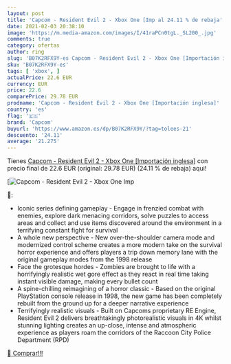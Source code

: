 ```yaml
---
layout: post
title: 'Capcom - Resident Evil 2 - Xbox One [Imp al 24.11 % de rebaja'
date: 2021-02-03 20:38:10
image: 'https://m.media-amazon.com/images/I/41raPCn0tgL._SL200_.jpg'
comments: true
category: ofertas
author: ring
slug: 'B07K2RFX9Y-es Capcom - Resident Evil 2 - Xbox One [Importación inglesa]'
sku: 'B07K2RFX9Y-es'
tags: [ 'xbox', ]
actualPrice: 22.6 EUR
currency: EUR
price: 22.6
comparePrice: 29.78 EUR
prodname: 'Capcom - Resident Evil 2 - Xbox One [Importación inglesa]'
country: 'es'
flag: '🇪🇸'
brand: 'Capcom'
buyurl: 'https://www.amazon.es/dp/B07K2RFX9Y/?tag=tolees-21'
descuento: '24.11'
average: '21.275'
---
```


Tienes [Capcom - Resident Evil 2 - Xbox One [Importación inglesa]](https://www.amazon.es/dp/B07K2RFX9Y/?tag=tolees-21) con precio final de  22.6 EUR (original: 29.78 EUR) (24.11 %  de rebaja) aqui!

[![Capcom - Resident Evil 2 - Xbox One [Imp](https://m.media-amazon.com/images/I/41raPCn0tgL._SL200_.jpg)](https://www.amazon.es/dp/B07K2RFX9Y/?tag=tolees-21)

🔎:

- Iconic series defining gameplay - Engage in frenzied combat with enemies, explore dark menacing corridors, solve puzzles to access areas and collect and use items discovered around the environment in a terrifying constant fight for survival
- A whole new perspective - New over-the-shoulder camera mode and modernized control scheme creates a more modern take on the survival horror experience and offers players a trip down memory lane with the original gameplay modes from the 1998 release
- Face the grotesque hordes - Zombies are brought to life with a horrifyingly realistic wet gore effect as they react in real time taking instant visible damage, making every bullet count
- A spine-chilling reimagining of a horror classic - Based on the original PlayStation console release in 1998, the new game has been completely rebuilt from the ground up for a deeper narrative experience
- Terrifyingly realistic visuals - Built on Capcoms proprietary RE Engine, Resident Evil 2 delivers breathtakingly photorealistic visuals in 4K whilst stunning lighting creates an up-close, intense and atmospheric experience as players roam the corridors of the Raccoon City Police Department (RPD)

[🛒 Comprar!!!](https://www.amazon.es/dp/B07K2RFX9Y/?tag=tolees-21)
